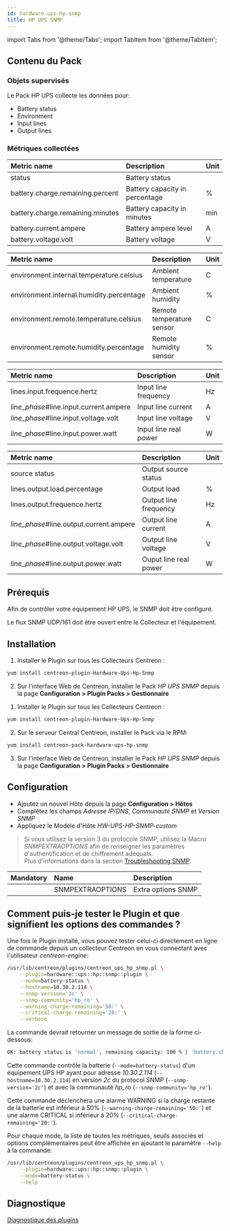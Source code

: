 ```yaml
---
id: hardware-ups-hp-snmp
title: HP UPS SNMP
---
```

import Tabs from '@theme/Tabs';
import TabItem from '@theme/TabItem';


## Contenu du Pack

### Objets supervisés

Le Pack HP UPS collecte les données pour:
* Battery status
* Environment
* Input lines
* Output lines

### Métriques collectées

<Tabs groupId="sync">
<TabItem value="Battery-status" label="Battery-status">

| Metric name                      | Description                    | Unit |
| :------------------------------- | :----------------------------- | :--- |
| status                           | Battery status                 |      |
| battery.charge.remaining.percent | Battery capacity in percentage | %    |
| battery.charge.remaining.minutes | Battery capacity in minutes    | min  |
| battery.current.ampere           | Battery ampere level           | A    |
| battery.voltage.volt             | Battery voltage                | V    |

</TabItem>
<TabItem value="Environment" label="Environment">

| Metric name                              | Description               | Unit  |
| :--------------------------------------- | :------------------------ | :---- |
| environment.internal.temperature.celsius | Ambient temperature       | C     |
| environment.internal.humidity.percentage | Ambient humidity          | %     |
| environment.remote.temperature.celsius   | Remote temperature sensor | C     |
| environment.remote.humidity.percentage   | Remote humidity sensor    | %     |

</TabItem>
<TabItem value="Input-lines" label="Input-lines">

| Metric name                              | Description           | Unit  |
| :--------------------------------------- | :-------------------- | :---- |
| lines.input.frequence.hertz              | Input line frequency  | Hz    |
| *line\_phase*\#line.input.current.ampere | Input line current    | A     |
| *line\_phase*\#line.input.voltage.volt   | Input line voltage    | V     |
| *line\_phase*\#line.input.power.watt     | Input line real power | W     |

</TabItem>
<TabItem value="Output-lines" label="Output-lines">

| Metric name                               | Description           | Unit  |
| :---------------------------------------- | :-------------------- | :---- |
| source status                             | Output source status  |       |
| lines.output.load.percentage              | Output load           | %     |
| lines.output.frequence.hertz              | Output line frequency | Hz    |
| *line\_phase*\#line.output.current.ampere | Output line current   | A     |
| *line\_phase*\#line.output.voltage.volt   | Output line voltage   | V     |
| *line\_phase*\#line.output.power.watt     | Ouput line real power | W     |

</TabItem>
</Tabs>

## Prérequis

Afin de contrôler votre équipement HP UPS, le SNMP doit être configuré. 

Le flux SNMP UDP/161 doit être ouvert entre le Collecteur et l'équipement.

## Installation

<Tabs groupId="sync">
<TabItem value="Online License" label="Online License">

1. Installer le Plugin sur tous les Collecteurs Centreon :

```bash
yum install centreon-plugin-Hardware-Ups-Hp-Snmp
```

2. Sur l'interface Web de Centreon, installer le Pack *HP UPS SNMP* depuis la page **Configuration > Plugin Packs > Gestionnaire**

</TabItem>
<TabItem value="Offline License" label="Offline License">

1. Installer le Plugin sur tous les Collecteurs Centreon :

```bash
yum install centreon-plugin-Hardware-Ups-Hp-Snmp
```

2. Sur le serveur Central Centreon, installer le Pack via le RPM:

```bash
yum install centreon-pack-hardware-ups-hp-snmp
```

3. Sur l'interface Web de Centreon, installer le Pack *HP UPS SNMP* depuis la page **Configuration > Plugin Packs > Gestionnaire**

</TabItem>
</Tabs>

## Configuration

* Ajoutez un nouvel Hôte depuis la page **Configuration > Hôtes**
* Complétez les champs *Adresse IP/DNS*, *Communauté SNMP* et *Version SNMP*
* Appliquez le Modèle d'Hôte *HW-UPS-HP-SNMP-custom*

> Si vous utilisez la version 3 du protocole SNMP, utilisez la Macro *SNMPEXTRAOPTIONS* afin de renseigner les paramètres d'authentification et de chiffrement adéquats. <br/>
> Plus d'informations dans la section [Troubleshooting SNMP](../getting-started/how-to-guides/troubleshooting-plugins.md#snmpv3-options-mapping).

| Mandatory   | Name                    | Description                       |
| :---------- | :---------------------- | :---------------------------------|
|             | SNMPEXTRAOPTIONS        | Extra options SNMP                |

## Comment puis-je tester le Plugin et que signifient les options des commandes ?

Une fois le Plugin installé, vous pouvez tester celui-ci directement en ligne de commande
depuis un collecteur Centreon en vous connectant avec l'utilisateur *centreon-engine*:

```bash
/usr/lib/centreon/plugins/centreon_ups_hp_snmp.pl \
    --plugin=hardware::ups::hp::snmp::plugin \
    --mode=battery-status \
    --hostname=10.30.2.114 \
    --snmp-version='2c' \
    --snmp-community='hp_ro' \
    --warning-charge-remaining='50:' \
    --critical-charge-remaining='20:' \
    --verbose
```

La commande devrait retourner un message de sortie de la forme ci-dessous:

```bash
OK: battery status is 'normal', remaining capacity: 100 % | 'battery.charge.remaining.percent'=100%;50:;20:;0;100 'battery.voltage.volt'=2.2V;;;;
```

Cette commande contrôle la batterie (```--mode=battery-status```) d'un équipement UPS HP ayant pour adresse *10.30.2.114* (```--hostname=10.30.2.114```) 
en version *2c* du protocol SNMP (```--snmp-version='2c'```) et avec la communauté *hp_ro* (```--snmp-community='hp_ro'```).

Cette commande déclenchera une alarme WARNING si la charge restante de la batterie est inférieur à 50% (```--warning-charge-remaining='50:'```)
et une alarme CRITICAL si inférieur à 20% (```--critical-charge-remaining='20:'```).

Pour chaque mode, la liste de toutes les métriques, seuils associés et options complémentaires peut être affichée
en ajoutant le paramètre ```--help``` à la commande:

```bash
/usr/lib/centreon/plugins/centreon_ups_hp_snmp.pl \
    --plugin=hardware::ups::hp::snmp::plugin \
    --mode=battery-status \
    --help
```

## Diagnostique

[Diagnostique des plugins](../getting-started/how-to-guides/troubleshooting-plugins.md)
